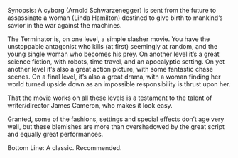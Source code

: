 Synopsis: A cyborg (Arnold Schwarzenegger) is sent from the future to assassinate a woman (Linda Hamilton) destined to give birth to mankind’s savior in the war against the machines.

The Terminator is, on one level, a simple slasher movie.  You have the unstoppable antagonist who kills (at first) seemingly at random, and the young single woman who becomes his prey.  On another level it’s a great science fiction, with robots, time travel, and an apocalyptic setting.  On yet another level it’s also a great action picture, with some fantastic chase scenes.  On a final level, it’s also a great drama, with a woman finding her world turned upside down as an impossible responsibility is thrust upon her.

That the movie works on all these levels is a testament to the talent of writer/director James Cameron, who makes it look easy.

Granted, some of the fashions, settings and special effects don’t age very well, but these blemishes are more than overshadowed by the great script and equally great performances.

Bottom Line: A classic.  Recommended.